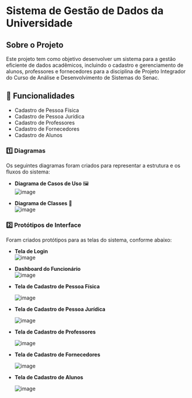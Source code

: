 # Sistema de Gestão de Dados da Universidade  

## Sobre o Projeto  
Este projeto tem como objetivo desenvolver um sistema para a gestão eficiente de dados acadêmicos, incluindo o cadastro e gerenciamento de alunos, professores e fornecedores para a disciplina de Projeto Integrador do Curso de Análise e Desenvolvimento de Sistemas do Senac.  

## 🚀 Funcionalidades  
- Cadastro de Pessoa Física ​
- Cadastro de Pessoa Jurídica ​
- Cadastro de Professores ​
- Cadastro de Fornecedores ​
- Cadastro de Alunos
 


### 1️⃣ Diagramas  
Os seguintes diagramas foram criados para representar a estrutura e os fluxos do sistema:  
- **Diagrama de Casos de Uso** 🖼️  
  ![image](https://github.com/user-attachments/assets/793a2ef2-a33c-432a-909c-02253ac0cf9b)

- **Diagrama de Classes** 📌  
  ![image](https://github.com/user-attachments/assets/165e895b-4241-4704-a800-3d45d7e918f4)


### 2️⃣ Protótipos de Interface  
Foram criados protótipos para as telas do sistema, conforme abaixo:  
- **Tela de Login**  
  ![image](https://github.com/user-attachments/assets/c7ce55b6-3808-454b-a568-fae2dc8fd475)

- **Dashboard do Funcionário**  
  ![image](https://github.com/user-attachments/assets/14d3a6c4-2d94-4ef1-8448-6bba017e4c4c)

- **Tela de Cadastro de Pessoa Física**

  ![image](https://github.com/user-attachments/assets/e786179b-019c-47bf-bf32-3e1488229efa)

- **Tela de Cadastro de Pessoa Jurídica**

  ![image](https://github.com/user-attachments/assets/9972b90e-27ef-4706-9bac-b1e29de5928c)

- **Tela de Cadastro de Professores**

  ![image](https://github.com/user-attachments/assets/8d58cacd-6c03-4f68-b72c-9c70e6eaad18)

- **Tela de Cadastro de Fornecedores**

  ![image](https://github.com/user-attachments/assets/67b11508-2b76-4f74-b089-8eacbefa83ec)

- **Tela de Cadastro de Alunos**

  ![image](https://github.com/user-attachments/assets/3074b39d-375e-46ff-ab55-06464e2cd634)



